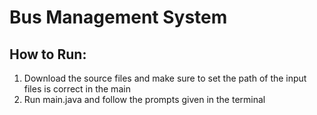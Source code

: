 # Bus Management System

## How to Run: 
1. Download the source files and make sure to set the path of the input files is correct in the main
2. Run main.java and follow the prompts given in the terminal

